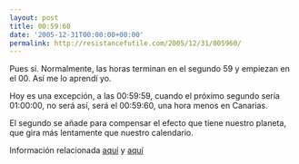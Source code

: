 ```yaml
---
layout: post
title: 00:59:60
date: '2005-12-31T00:00:00+00:00'
permalink: http://resistancefutile.com/2005/12/31/005960/
---
```

Pues s&#237;. Normalmente, las horas terminan en el segundo 59 y empiezan en el 00. As&#237; me lo aprend&#237; yo.

Hoy es una excepci&#243;n, a las 00:59:59, cuando el pr&#243;ximo segundo ser&#237;a 01:00:00, no ser&#225; as&#237;, ser&#225; el 00:59:60, una hora menos en Canarias.

El segundo se a&#241;ade para compensar el efecto que tiene nuestro planeta, que gira m&#225;s lentamente que nuestro calendario.

Informaci&#243;n relacionada <a href="http://www.telenoticies.com/noticia/not197662843.htm">aqu&#237;</a> y <a href="http://www.20minutos.es/noticia/74260/0/2005/segundo/reloj/">aqu&#237;</a>
